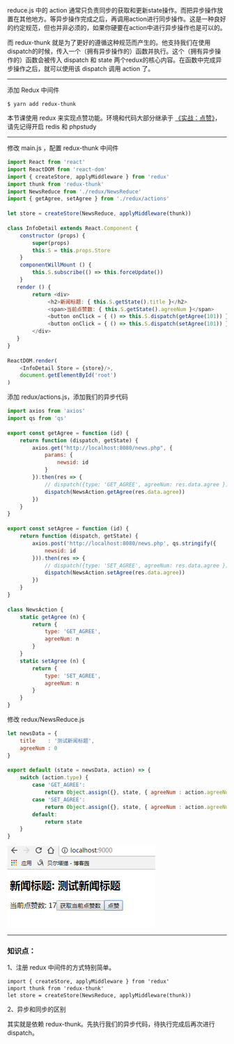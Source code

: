 reduce.js 中的 action 通常只负责同步的获取和更新state操作。而把异步操作放置在其他地方。等异步操作完成之后，再调用action进行同步操作。这是一种良好的约定规范，但也并非必须的，如果你硬要在action中进行异步操作也是可以的。

而 redux-thunk 就是为了更好的遵循这种规范而产生的。他支持我们在使用dispatch的时候，传入一个（拥有异步操作的）函数并执行。这个（拥有异步操作的）函数会被传入 dispatch 和 state 两个redux的核心内容。在函数中完成异步操作之后，就可以使用该  dispatch 调用 action 了。

---

添加 Redux 中间件

```
$ yarn add redux-thunk
```

本节课使用 redux 来实现点赞功能。环境和代码大部分继承于 [《实战：点赞》](https://dragon8github.gitbooks.io/react/content/di-yi-zhang-ff1a-kai-shi/shi-zhan-ff1a-dian-zan.html)，请先记得开启 redis 和 phpstudy

---

修改 main.js ，配置 redux-thunk 中间件

```js
import React from 'react'
import ReactDOM from 'react-dom'
import { createStore, applyMiddleware } from 'redux'
import thunk from 'redux-thunk'
import NewsReduce from './redux/NewsReduce'
import { getAgree, setAgree } from './redux/actions'

let store = createStore(NewsReduce, applyMiddleware(thunk))

class InfoDetail extends React.Component {
    constructor (props) {
        super(props)
        this.S = this.props.Store
    }
    componentWillMount () {
        this.S.subscribe(() => this.forceUpdate())
    }
   render () {
        return <div>
             <h2>新闻标题: { this.S.getState().title }</h2>
             <span>当前点赞数: { this.S.getState().agreeNum }</span>
             <button onClick = { () => this.S.dispatch(getAgree(101)) }> 获取当前点赞数 </button>
             <button onClick = { () => this.S.dispatch(setAgree(101)) }> 点赞 </button>
        </div>
   }
}

ReactDOM.render(
    <InfoDetail Store = {store}/>, 
    document.getElementById('root')
)
```

添加 redux/actions.js，添加我们的异步代码

```js
import axios from 'axios'
import qs from 'qs'

export const getAgree = function (id) {
    return function (dispatch, getState) {
        axios.get("http://localhost:8080/news.php", {
            params: {
                newsid: id
            }
        }).then(res => {
            // dispatch({type: 'GET_AGREE', agreeNum: res.data.agree })
            dispatch(NewsAction.getAgree(res.data.agree))
        })
    }
}

export const setAgree = function (id) {
    return function (dispatch, getState) {
        axios.post('http://localhost:8080/news.php', qs.stringify({
            newsid: id
        })).then(res => {
            // dispatch({type: 'SET_AGREE', agreeNum: res.data.agree })
            dispatch(NewsAction.setAgree(res.data.agree))
        })
    }
}

class NewsAction {
    static getAgree (n) {
        return {
            type: 'GET_AGREE',
            agreeNum: n
        }
    }
    static setAgree (n) {
        return {
            type: 'SET_AGREE',
            agreeNum: n
        }
    }
}
```

修改 redux/NewsReduce.js

```js
let newsData = {
    title    : '测试新闻标题',
    agreeNum : 0
}

export default (state = newsData, action) => {
    switch (action.type) {
        case 'GET_AGREE':
            return Object.assign({}, state, { agreeNum : action.agreeNum })
        case 'SET_AGREE':
            return Object.assign({}, state, { agreeNum : action.agreeNum })
        default:
            return state
    }
}
```

![](/assets/51125312124838321823.png)

---

### 知识点：

1、注册 redux 中间件的方式特别简单。

```
import { createStore, applyMiddleware } from 'redux'
import thunk from 'redux-thunk'
let store = createStore(NewsReduce, applyMiddleware(thunk))
```

2、异步和同步的区别

其实就是依赖 redux-thunk。先执行我们的异步代码，待执行完成后再次进行dispatch。

